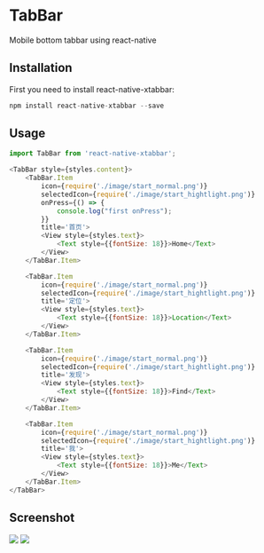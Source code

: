 # TabBar
Mobile bottom tabbar using react-native

## Installation

First you need to install react-native-xtabbar:

```javascript
npm install react-native-xtabbar --save
```

## Usage

```javascript
import TabBar from 'react-native-xtabbar';

<TabBar style={styles.content}>
    <TabBar.Item
        icon={require('./image/start_normal.png')}
        selectedIcon={require('./image/start_hightlight.png')}
        onPress={() => {
            console.log("first onPress");
        }}
        title='首页'>
        <View style={styles.text}>
            <Text style={{fontSize: 18}}>Home</Text>
        </View>
    </TabBar.Item>

    <TabBar.Item
        icon={require('./image/start_normal.png')}
        selectedIcon={require('./image/start_hightlight.png')}
        title='定位'>
        <View style={styles.text}>
            <Text style={{fontSize: 18}}>Location</Text>
        </View>
    </TabBar.Item>

    <TabBar.Item
        icon={require('./image/start_normal.png')}
        selectedIcon={require('./image/start_hightlight.png')}
        title='发现'>
        <View style={styles.text}>
            <Text style={{fontSize: 18}}>Find</Text>
        </View>
    </TabBar.Item>

    <TabBar.Item
        icon={require('./image/start_normal.png')}
        selectedIcon={require('./image/start_hightlight.png')}
        title='我'>
        <View style={styles.text}>
            <Text style={{fontSize: 18}}>Me</Text>
        </View>
    </TabBar.Item>
</TabBar>

```
## Screenshot
![](https://github.com/ngstyle/react-native-tabBar/raw/master/screenshot/screenshot_ios.png)
![](https://github.com/ngstyle/react-native-tabBar/raw/master/screenshot/screenshot_android.png)
